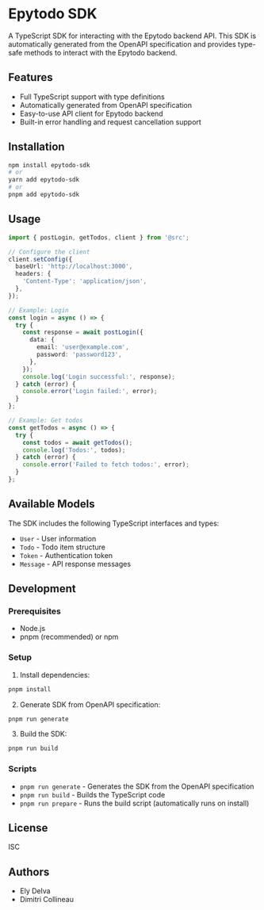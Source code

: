 # Epytodo SDK

A TypeScript SDK for interacting with the Epytodo backend API. This SDK is automatically generated from the OpenAPI specification and provides type-safe methods to interact with the Epytodo backend.

## Features

- Full TypeScript support with type definitions
- Automatically generated from OpenAPI specification
- Easy-to-use API client for Epytodo backend
- Built-in error handling and request cancellation support

## Installation

```bash
npm install epytodo-sdk
# or
yarn add epytodo-sdk
# or
pnpm add epytodo-sdk
```

## Usage

```typescript
import { postLogin, getTodos, client } from '@src';

// Configure the client
client.setConfig({
  baseUrl: 'http://localhost:3000',
  headers: {
    'Content-Type': 'application/json',
  },
});

// Example: Login
const login = async () => {
  try {
    const response = await postLogin({
      data: {
        email: 'user@example.com',
        password: 'password123',
      },
    });
    console.log('Login successful:', response);
  } catch (error) {
    console.error('Login failed:', error);
  }
};

// Example: Get todos
const getTodos = async () => {
  try {
    const todos = await getTodos();
    console.log('Todos:', todos);
  } catch (error) {
    console.error('Failed to fetch todos:', error);
  }
};
```

## Available Models

The SDK includes the following TypeScript interfaces and types:

- `User` - User information
- `Todo` - Todo item structure
- `Token` - Authentication token
- `Message` - API response messages

## Development

### Prerequisites

- Node.js
- pnpm (recommended) or npm

### Setup

1. Install dependencies:

```bash
pnpm install
```

2. Generate SDK from OpenAPI specification:

```bash
pnpm run generate
```

3. Build the SDK:

```bash
pnpm run build
```

### Scripts

- `pnpm run generate` - Generates the SDK from the OpenAPI specification
- `pnpm run build` - Builds the TypeScript code
- `pnpm run prepare` - Runs the build script (automatically runs on install)

## License

ISC

## Authors

- Ely Delva
- Dimitri Collineau
